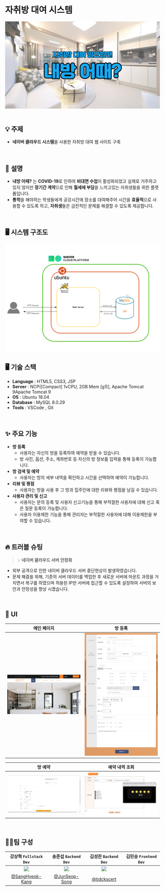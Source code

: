 # 자취방 대여 시스템
<div align = "center">
  <img src = "https://github.com/SangHyeok-Kang/DataRepository/blob/3c52b3dd4790332c96966e645d099ba4123a3b34/%EB%82%B4%EB%B0%A9%EC%96%B4%EB%95%8C/banner.png">
</div>

<br>

## 💡 주제

- **네이버 클라우드 시스템**을 사용한 자취방 대여 웹 사이트 구축

<br>

## 📝 설명

- **내방 어때?** 는 **COVID-19**로 인하여 **비대면 수업**이 활성화되었고 실제로 거주하고 있지 않지만 **장기간 계약**으로 인해 **월세에 부담**을 느끼고있는 자취생들을 위한 플랫폼입니다.
- **통학**을 해야하는 학생들에게 공강시간에 장소를 대여해주어 시간을 **효율적**으로 사용할 수 있도록 하고, **자취생**들은 금전적인 문제를 해결할 수 있도록 제공합니다. 

<br>

## 🖥️ 시스템 구조도

<div align = "center">
  <img src = "https://github.com/SangHyeok-Kang/DataRepository/blob/9b7f711b74b3c595006fc3519018d4a78a480fa1/%EB%82%B4%EB%B0%A9%EC%96%B4%EB%95%8C/system.png">
</div>

## 🖥️ 기술 스택
- **Language** : HTML5, CSS3, JSP
- **Server** :  NCP([Compact] 1vCPU, 2GB Mem [g1)], Apache Tomcat 9Apache Tomcat 9
- **OS** : Ubuntu 18.04
- **Database** : MySQL 8.0.29 
- **Tools** : VSCode , Git

<br>

## ✨ 주요 기능

- **방 등록**
    - 사용자는 자신의 방을 등록하여 예약을 받을 수 있습니다.
    - 방 사진, 옵션, 주소, 계좌번호 등 자신의 방 정보를 입력을 통해 등록이 가능합니다.
- **방 검색 및 예약**
    - 사용자는 방의 세부 내역을 확인하고 시간을 선택하여 예약이 가능합니다.
- **리뷰 및 평점**
    - 사용자는 방을 사용 후 그 방과 집주인에 대한 리뷰와 평점을 남길 수 있습니다.
- **사용자 관리 및 신고**
    - 사용자는 문의 등록 및 사용자 신고기능을 통해 부적절한 사용자에 대해 신고 혹은 질문 등록이 가능합니다.
    - 사용자 이용제한 기능을 통해 관리자는 부적절한 사용자에 대해 이용제한을 부여할 수 있습니다.
<br>

## 🔥 트러블 슈팅

> 💡 **네이버 클라우드 서버 안정화**

- 외부 공격으로 인한 네이버 클라우드 서버 중단현상이 발생하였습니다.
- 문제 해결을 위해, 기존의 서버 데이터를 백업한 후 새로운 서버에 마운트 과정을 거치면서 복구를 하였으며 허용된 IP만 서버에 접근할 수 있도록 설정하여 서버의 보안과 안정성을 향상 시켰습니다.

<br>

<!--
## 📘 ERD
<div align = "center">
  <img src = "">
</div>
-->

## 📲 UI

<div align = "center">
  
| 메인 페이지 | 방 등록 |
| :---: | :---: |
| <img width="350" alt="메인페이지" src="https://github.com/SangHyeok-Kang/DataRepository/blob/9b7f711b74b3c595006fc3519018d4a78a480fa1/%EB%82%B4%EB%B0%A9%EC%96%B4%EB%95%8C/%EB%A9%94%EC%9D%B8%ED%8E%98%EC%9D%B4%EC%A7%80.png"> | <img width="350" alt="방 등록" src="https://github.com/SangHyeok-Kang/DataRepository/blob/b89867881039ab86c66d46a188aecd691574d3a2/%EB%82%B4%EB%B0%A9%EC%96%B4%EB%95%8C/%EB%B0%A9%20%EB%93%B1%EB%A1%9D%20%ED%99%94%EB%A9%B4.png"> |

| 방 예약 | 예약 내역 조회 |
| :---: | :---: |
| <img width="350" alt="방 예약" src="https://github.com/SangHyeok-Kang/DataRepository/blob/b89867881039ab86c66d46a188aecd691574d3a2/%EB%82%B4%EB%B0%A9%EC%96%B4%EB%95%8C/%EC%98%88%EC%95%BD%20%ED%8E%98%EC%9D%B4%EC%A7%80.png"> | <img width="350" alt="예약 내역 조회" src="https://github.com/SangHyeok-Kang/DataRepository/blob/b89867881039ab86c66d46a188aecd691574d3a2/%EB%82%B4%EB%B0%A9%EC%96%B4%EB%95%8C/%EC%98%88%EC%95%BD%20%EB%82%B4%EC%97%AD%20%EC%A1%B0%ED%9A%8C.png"> |

</div>

<br>

## 👨‍👦팀 구성
<div align="center">

|강상혁 ``` Fullstack Dev ```| 송준섭 ```Backend Dev``` | 김성찬 ```Backend Dev``` | 김민승 ```Frontend Dev``` |
|:-:|:-:|:-:|:-:|
| <img src="https://avatars.githubusercontent.com/u/104892909?s=400&v=4" width=130> | <img src="https://avatars.githubusercontent.com/u/115469010?v=4" width=130> | <img src="https://avatars.githubusercontent.com/u/115801420?v=4" width=130> |
| [@SangHyeok-Kang](https://github.com/SangHyeok-Kang)| [@JunSeop-Song](https://github.com/Junseop-Song)| [@tjdckscert](https://github.com/tjdckscert)|

